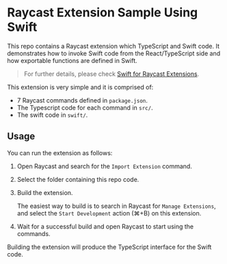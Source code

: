 # Raycast Extension Sample Using Swift

This repo contains a Raycast extension which TypeScript and Swift code. It demonstrates how to invoke Swift code from the React/TypeScript side and how exportable functions are defined in Swift.

> For further details, please check [Swift for Raycast Extensions](https://github.com/raycast/extensions-swift-tools).

This extension is very simple and it is comprised of:

- 7 Raycast commands defined in `package.json`.
- The Typescript code for each command in `src/`.
- The swift code in `swift/`.

## Usage

You can run the extension as follows:

1. Open Raycast and search for the `Import Extension` command.
2. Select the folder containing this repo code.
3. Build the extension.

   The easiest way to build is to search in Raycast for `Manage Extensions`, and select the `Start Development` action (⌘+B) on this extension.

4. Wait for a successful build and open Raycast to start using the commands.

Building the extension will produce the TypeScript interface for the Swift code.
